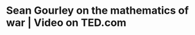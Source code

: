 <!--
id: 314911548
link: http://tumblr.atmos.org/post/314911548/sean-gourley-on-the-mathematics-of-war-video-on
slug: sean-gourley-on-the-mathematics-of-war-video-on
date: Sun Jan 03 2010 10:19:52 GMT-0800 (PST)
publish: 2010-01-03
tags: 
title: Sean Gourley on the mathematics of war | Video on TED.com
-->


Sean Gourley on the mathematics of war | Video on TED.com
=========================================================



